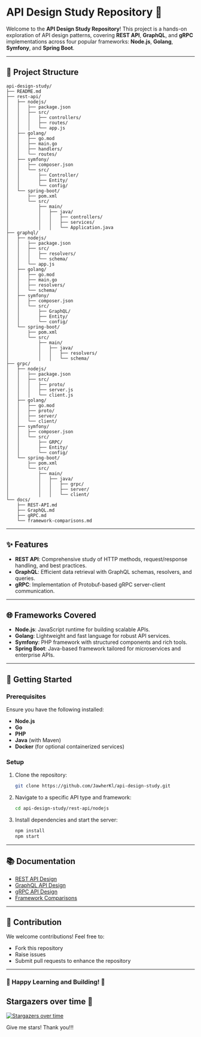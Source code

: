 # API Design Study Repository 🚀

Welcome to the **API Design Study Repository**! This project is a hands-on exploration of API design patterns, covering **REST API**, **GraphQL**, and **gRPC** implementations across four popular frameworks: **Node.js**, **Golang**, **Symfony**, and **Spring Boot**. 

---

## 📂 Project Structure

```
api-design-study/
├── README.md
├── rest-api/
│   ├── nodejs/
│   │   ├── package.json
│   │   ├── src/
│   │   │   ├── controllers/
│   │   │   ├── routes/
│   │   │   └── app.js
│   ├── golang/
│   │   ├── go.mod
│   │   ├── main.go
│   │   ├── handlers/
│   │   └── routes/
│   ├── symfony/
│   │   ├── composer.json
│   │   └── src/
│   │       ├── Controller/
│   │       ├── Entity/
│   │       └── config/
│   └── spring-boot/
│       ├── pom.xml
│       └── src/
│           ├── main/
│           │   ├── java/
│           │   │   ├── controllers/
│           │   │   ├── services/
│           │   │   └── Application.java
├── graphql/
│   ├── nodejs/
│   │   ├── package.json
│   │   ├── src/
│   │   │   ├── resolvers/
│   │   │   └── schema/
│   │   └── app.js
│   ├── golang/
│   │   ├── go.mod
│   │   ├── main.go
│   │   ├── resolvers/
│   │   └── schema/
│   ├── symfony/
│   │   ├── composer.json
│   │   └── src/
│   │       ├── GraphQL/
│   │       ├── Entity/
│   │       └── config/
│   └── spring-boot/
│       ├── pom.xml
│       └── src/
│           ├── main/
│           │   ├── java/
│           │   │   ├── resolvers/
│           │   │   └── schema/
├── grpc/
│   ├── nodejs/
│   │   ├── package.json
│   │   ├── src/
│   │   │   ├── proto/
│   │   │   ├── server.js
│   │   │   └── client.js
│   ├── golang/
│   │   ├── go.mod
│   │   ├── proto/
│   │   ├── server/
│   │   └── client/
│   ├── symfony/
│   │   ├── composer.json
│   │   └── src/
│   │       ├── GRPC/
│   │       ├── Entity/
│   │       └── config/
│   └── spring-boot/
│       ├── pom.xml
│       └── src/
│           ├── main/
│           │   ├── java/
│           │   │   ├── grpc/
│           │   │   ├── server/
│           │   │   └── client/
└── docs/
    ├── REST-API.md
    ├── GraphQL.md
    ├── gRPC.md
    └── framework-comparisons.md
```

---

## ✨ Features

- **REST API**: Comprehensive study of HTTP methods, request/response handling, and best practices.
- **GraphQL**: Efficient data retrieval with GraphQL schemas, resolvers, and queries.
- **gRPC**: Implementation of Protobuf-based gRPC server-client communication.

---

## 🌐 Frameworks Covered

- **Node.js**: JavaScript runtime for building scalable APIs.
- **Golang**: Lightweight and fast language for robust API services.
- **Symfony**: PHP framework with structured components and rich tools.
- **Spring Boot**: Java-based framework tailored for microservices and enterprise APIs.

---

## 🚀 Getting Started

### Prerequisites

Ensure you have the following installed:
- **Node.js**
- **Go**
- **PHP**
- **Java** (with Maven)
- **Docker** (for optional containerized services)

### Setup

1. Clone the repository:
   ```bash
   git clone https://github.com/JawherKl/api-design-study.git
   ```

2. Navigate to a specific API type and framework:
   ```bash
   cd api-design-study/rest-api/nodejs
   ```

3. Install dependencies and start the server:
   ```bash
   npm install
   npm start
   ```

---

## 📚 Documentation

- [REST API Design](docs/REST-API.md)
- [GraphQL API Design](docs/GraphQL.md)
- [gRPC API Design](docs/gRPC.md)
- [Framework Comparisons](docs/framework-comparisons.md)

---

## 🤝 Contribution

We welcome contributions! Feel free to:
- Fork this repository
- Raise issues
- Submit pull requests to enhance the repository

---

### 🌟 Happy Learning and Building! 🌟

## Stargazers over time 🌟

[![Stargazers over time](https://starchart.cc/JawherKl/api-design.svg?variant=adaptive)](https://starchart.cc/JawherKl/api-design)

Give me stars! Thank you!!!
